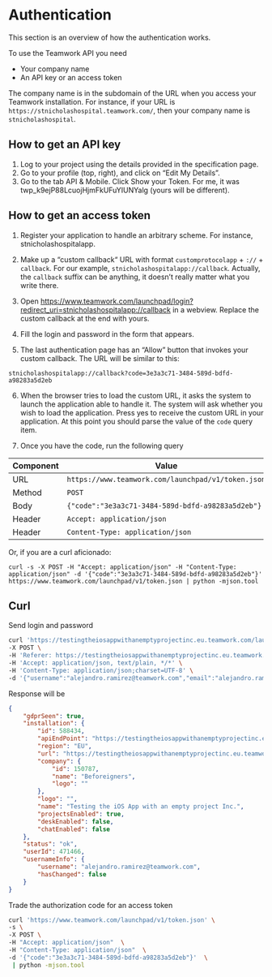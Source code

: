 
# Authentication

This section is an overview of how the authentication works.

To use the Teamwork API you need 
- Your company name
- An API key or an access token

The company name is in the subdomain of the URL when you access your Teamwork installation. For instance, if your URL is `https://stnicholashospital.teamwork.com/`, then your company name is `stnicholashospital`.

## How to get an API key

1. Log to your project using the details provided in the specification page.
2. Go to your profile (top, right), and click on “Edit My Details”.
3. Go to the tab API & Mobile. Click Show your Token. For me, it was twp_k9ejP88LcuojHjmFkUFuYIUNYalg (yours will be different).

## How to get an access token

1. Register your application to handle an arbitrary scheme. For instance, stnicholashospitalapp.

2. Make up a “custom callback“ URL with format `customprotocolapp` + `://` + `callback`. For our example, `stnicholashospitalapp://callback`. Actually, the `callback` suffix can be anything, it doesn’t really matter what you write there.

3. Open https://www.teamwork.com/launchpad/login?redirect_uri=stnicholashospitalapp://callback in a webview. Replace the custom callback at the end with yours.

4. Fill the login and password in the form that appears.

5. The last authentication page has an “Allow” button that invokes your custom callback. The URL will be similar to this:
```
stnicholashospitalapp://callback?code=3e3a3c71-3484-589d-bdfd-a98283a5d2eb
```

6. When the browser tries to load the custom URL, it asks the system to launch the application able to handle it. The system will ask whether you wish to load the application. Press yes to receive the custom URL in your application. At this point you should parse the value of the `code` query item.

7. Once you have the code, run the following query

  | Component | Value |
  |---|---|
  | URL | `https://www.teamwork.com/launchpad/v1/token.json` |
  | Method | `POST` |
  | Body | `{"code":"3e3a3c71-3484-589d-bdfd-a98283a5d2eb"}` |
  | Header | `Accept: application/json` |
  | Header | `Content-Type: application/json` |

Or, if you are a curl aficionado:
```
curl -s -X POST -H "Accept: application/json" -H "Content-Type: application/json" -d '{"code":"3e3a3c71-3484-589d-bdfd-a98283a5d2eb"}' https://www.teamwork.com/launchpad/v1/token.json | python -mjson.tool
```

## Curl

Send login and password
```bash
curl 'https://testingtheiosappwithanemptyprojectinc.eu.teamwork.com/launchpad/v1/login.json' \
-X POST \
-H 'Referer: https://testingtheiosappwithanemptyprojectinc.eu.teamwork.com/launchpad/login/projects' \
-H 'Accept: application/json, text/plain, */*' \
-H 'Content-Type: application/json;charset=UTF-8' \
-d '{"username":"alejandro.ramirez@teamwork.com","email":"alejandro.ramirez@teamwork.com","password":"p4ssw0rd","rememberMe":false}'
```

Response will be
```json
{
    "gdprSeen": true,
    "installation": {
        "id": 588434,
        "apiEndPoint": "https://testingtheiosappwithanemptyprojectinc.eu.teamwork.com/",
        "region": "EU",
        "url": "https://testingtheiosappwithanemptyprojectinc.eu.teamwork.com/",
        "company": {
            "id": 150787,
            "name": "Beforeigners",
            "logo": ""
        },
        "logo": "",
        "name": "Testing the iOS App with an empty project Inc.",
        "projectsEnabled": true,
        "deskEnabled": false,
        "chatEnabled": false
    },
    "status": "ok",
    "userId": 471466,
    "usernameInfo": {
        "username": "alejandro.ramirez@teamwork.com",
        "hasChanged": false
    }
}
```

Trade the authorization code for an access token
```bash
curl 'https://www.teamwork.com/launchpad/v1/token.json' \
-s \
-X POST \
-H "Accept: application/json"  \
-H "Content-Type: application/json"  \
-d '{"code":"3e3a3c71-3484-589d-bdfd-a98283a5d2eb"}'  \
 | python -mjson.tool
```
